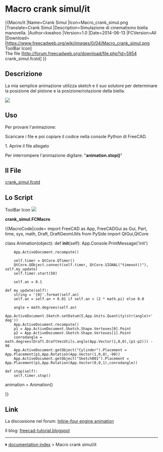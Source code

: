# Macro crank simul/it
{{Macro/it
|Name=Crank Simul
|Icon=Macro_crank_simul.png
|Translate=Crank Simul
|Description=Simulazione di cinematismo biella manovella.
|Author=kwahoo
|Version=1.0
|Date=2014-06-13
|FCVersion=All
|Download= [https://www.freecadweb.org/wiki/images/0/04/Macro_crank_simul.png ToolBar Icon]<br />The file [http://forum.freecadweb.org/download/file.php?id=5954 crank_simul.fcstd]
}}

## Descrizione

La mia semplice animazione utilizza sketch e il suo solutore per determinare la posizione del pistone e la posizione/rotazione della biella.

![](images/Crank_00.gif )

## Uso

Per provare l\'animazione:

Scaricare i file e poi copiare il codice nella console Python di FreeCAD.

1\. Aprire il file allegato

Per interrompere l\'animazione digitare: \"**animation.stop()**\"

## Il File 

[crank_simul.fcstd](http://forum.freecadweb.org/download/file.php?id=5954)

## Lo Script 

ToolBar Icon ![](images/Macro_crank_simul.png )

**crank_simul.FCMacro**


{{MacroCode|code=
import FreeCAD as App, FreeCADGui as Gui, Part, time, sys, math, Draft, DraftGeomUtils
from PySide import QtGui,QtCore

class Animation(object):
    def __init__(self):
        App.Console.PrintMessage('init')

        App.ActiveDocument.recompute()

        self.timer = QtCore.QTimer()
        QtCore.QObject.connect(self.timer, QtCore.SIGNAL("timeout()"), self.my_update)
        self.timer.start(50)

        self.an = 0.1

    def my_update(self):
        string = '{0}'.format(self.an)
        self.an = self.an + 0.01 if self.an < (2 * math.pi) else 0.0

        angle = math.degrees(self.an)
        App.ActiveDocument.Sketch.setDatum(5,App.Units.Quantity(str(angle)+' deg'))
        App.ActiveDocument.recompute()
        p1 = App.ActiveDocument.Sketch.Shape.Vertexes[0].Point
        p2 = App.ActiveDocument.Sketch.Shape.Vertexes[1].Point
        conrodangle = math.degrees(Draft.DraftVecUtils.angle(App.Vector(1,0,0),(p1-p2))) - 90
        App.ActiveDocument.getObject("Cylinder").Placement = App.Placement(p1,App.Rotation(App.Vector(1,0,0),-90))
        App.ActiveDocument.getObject("Sketch001").Placement = App.Placement(p1,App.Rotation(App.Vector(0,0,1),conrodangle))

    def stop(self):
        self.timer.stop()
         

animation = Animation()

}}

## Link

La discussione nel forum: [Inline-four engine animation](http://forum.freecadweb.org/viewtopic.php?f=24&t=6815&hilit=animation#p55092)

Il blog: [freecad-tutorial.blogspot](http://freecad-tutorial.blogspot.be/)



---
⏵ [documentation index](../README.md) > Macro crank simul/it
